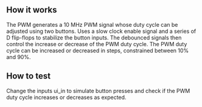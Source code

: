 <!---

This file is used to generate your project datasheet. Please fill in the information below and delete any unused
sections.

You can also include images in this folder and reference them in the markdown. Each image must be less than
512 kb in size, and the combined size of all images must be less than 1 MB.
-->

## How it works

The PWM generates a 10 MHz PWM signal whose duty cycle can be adjusted using two buttons.
Uses a slow clock enable signal and a series of D flip-flops to stabilize the button inputs. 
The debounced signals then control the increase or decrease of the PWM duty cycle.
The PWM duty cycle can be increased or decreased in steps, constrained between 10% and 90%.

## How to test

Change the inputs ui_in to simulate button presses and check if the PWM duty cycle increases or decreases as expected.

